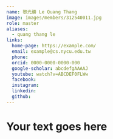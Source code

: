 ```yaml
---
name: 黎光勝 Le Quang Thang 
image: images/members/312540011.jpg 
role: master
aliases:
  - quang thang le
links:
  home-page: https://example.com/
  email: example@cs.nycu.edu.tw
  phone: 
  orcid: 0000-0000-0000-000
  google-scholar: abcdefgAAAAJ
  youtube: watch?v=ABCDEF0FLWw
  facebook:
  instagram:
  linkedin:
  github:
---
```

# Your text goes here
